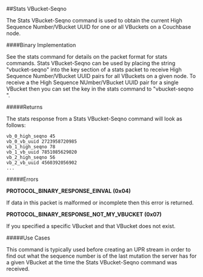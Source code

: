 
##Stats VBucket-Seqno

The Stats VBucket-Seqno command is used to obtain the current High Sequence Number/VBucket UUID for one or all VBuckets on a Couchbase node.

####Binary Implementation

See the stats command for details on the packet format for stats commands. Stats VBucket-Seqno can be used by placing the string "vbucket-seqno" into the key section of a stats packet to receive High Sequence Number/VBucket UUID pairs for all VBuckets on a given node. To receive a the High Sequence NUmber/VBucket UUID pair for a single VBucket then you can set the key in the stats command to "vbucket-seqno <vbid>".

#####Returns

The stats response from a Stats VBucket-Seqno command will look as follows:

    vb_0_high_seqno 45
    vb_0_vb_uuid 2723958720985
    vb_1_high_seqno 78
    vb_1_vb_uuid 7851085629020
    vb_2_high_seqno 56
    vb_2_vb_uuid 4560392056902
    ...

#####Errors

**PROTOCOL_BINARY_RESPONSE_EINVAL (0x04)**

If data in this packet is malformed or incomplete then this error is returned.

**PROTOCOL_BINARY_RESPONSE_NOT_MY_VBUCKET (0x07)**

If you specified a specific VBucket and that VBucket does not exist.

#####Use Cases

This command is typically used before creating an UPR stream in order to find out what the sequence number is of the last mutation the server has for a given VBucket at the time the Stats VBucket-Seqno command was received.


